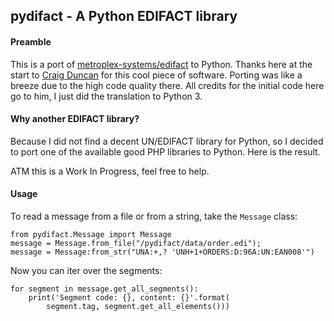 ## pydifact - A Python EDIFACT library


#### Preamble

This is a port of [metroplex-systems/edifact](https://github.com/metroplex-systems/edifact) to Python. Thanks here at the start to [Craig Duncan](https://github.com/duncan3dc) for this cool piece of software. Porting was like a breeze due to the high code quality there. All credits for the initial code here go to him, I just did the translation to Python 3.

#### Why another EDIFACT library?

Because I did not find a decent UN/EDIFACT library for Python, so I decided to port one of the available good PHP libraries to Python. Here is the result.

ATM this is a Work In Progress, feel free to help.

#### Usage

To read a message from a file or from a string, take the `Message` class:

    from pydifact.Message import Message
    message = Message.from_file("/pydifact/data/order.edi");
    message = Message:from_str("UNA:+,? 'UNH+1+ORDERS:D:96A:UN:EAN008'")

Now you can iter over the segments:

    for segment in message.get_all_segments():
        print('Segment code: {}, content: {}'.format(
            segment.tag, segment.get_all_elements()))


            

